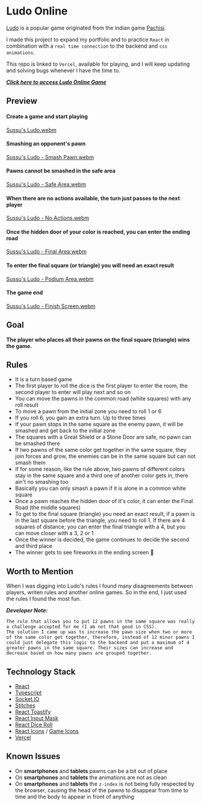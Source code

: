 # Ludo Online

[Ludo](https://pt.wikipedia.org/wiki/Ludo) is a popular game originated from the indian game [Pachisi](https://pt.wikipedia.org/wiki/Pachisi).

I made this project to expand my portfolio and to practice `React` in combination with a `real time connection` to the backend and `css animations`.

This repo is linked to `Vercel`, available for playing, and I will keep updating and solving bugs whenever I have the time to.

[**_Click here to access Ludo Online Game_**](https://ludo-online-react.vercel.app/)

## Preview

#### Create a game and start playing

[Sussu's Ludo.webm](https://user-images.githubusercontent.com/62756962/225396716-7c4f2547-11e5-4cd1-be28-5639361e4bba.webm)

#### Smashing an opponent's pawn

[Sussu's Ludo - Smash Pawn.webm](https://user-images.githubusercontent.com/62756962/225397240-de9efe5c-fdf4-421a-b2e7-bfcaf1b82dd4.webm)

#### Pawns cannot be smashed in the safe area

[Sussu's Ludo - Safe Area.webm](https://user-images.githubusercontent.com/62756962/225397307-c13474a5-8486-4987-8dc9-6b2e340b04da.webm)

#### When there are no actions available, the turn just passes to the next player

[Sussu's Ludo - No Actions.webm](https://user-images.githubusercontent.com/62756962/225397526-25fd2434-2589-43c9-b308-1b944003e059.webm)

#### Once the hidden door of your color is reached, you can enter the ending road

[Sussu's Ludo - Final Area.webm](https://user-images.githubusercontent.com/62756962/225397883-c437515c-029e-4fe0-b869-224b47ea26fe.webm)

#### To enter the final square (or triangle) you will need an exact result

[Sussu's Ludo - Podium Area.webm](https://user-images.githubusercontent.com/62756962/225398247-0e1bbba6-14be-4d49-9529-bc1b77300c09.webm)

#### The game end

[Sussu's Ludo - Finish Screen.webm](https://user-images.githubusercontent.com/62756962/225398819-6afbe65a-fdd7-410d-ab93-04a4e5617141.webm)

## Goal

**The player who places all their pawns on the final square (triangle) wins the game.**

## Rules
- It is a turn based game
- The first player to roll the dice is the first player to enter the room, the second player to enter will play next and so on
- You can move the pawns in the common road (white squares) with any roll result
- To move a pawn from the initial zone you need to roll 1 or 6
- If you roll 6, you gain an extra turn. Up to three times
- If your pawn stops in the same square as the enemy pawn, it will be smashed and get back to the initial zone
- The squares with a Great Shield or a Stone Door are safe, no pawn can be smashed there
- If two pawns of the same color get together in the same square, they join forces and grow, the enemies can be in the same square but can not smash them
- If for some reason, like the rule above, two pawns of different colors stay in the same square and a third one of another color gets in, there ain't no smashing too
- Basically you can only smash a pawn if it is alone in a common white square
- Once a pawn reaches the hidden door of it's color, it can enter the Final Road (the middle squares)
- To get to the final square (triangle) you need an exact result, if a pawn is in the last square before the triangle, you need to roll 1. If there are 4 squares of distance, you can enter the final triangle with a 4, but you can move closer with a 3, 2 or 1
- Once the winner is decided, the game continues to decide the second and third place
- The winner gets to see fireworks in the ending screen 🎇

## Worth to Mention

When I was digging into Ludo's rules I found many disagreements between players, writen rules and another online games. So in the end, I just used the rules I found the most fun.

***Developer Note:***
```
The rule that allows you to put 12 pawns in the same square was really a challenge accepted for me (I am not that good in CSS).
The solution I came up was to increase the pawn size when two or more of the same color get together, therefore, instead of 12 minor pawns I could just delegate this logic to the backend and put a maximum of 4 greater pawns in the same square. Their sizes can increase and decrease based on how many pawns are grouped together.
```

## Technology Stack

* [React](https://reactjs.org/)
* [Typescript](https://www.typescriptlang.org/)
* [Socket.IO](https://socket.io/docs/v4/client-initialization/)
* [Stitches](https://stitches.dev/)
* [React Toastify](https://github.com/fkhadra/react-toastify)
* [React Input Mask](https://github.com/sanniassin/react-input-mask)
* [React Dice Roll](https://github.com/avaneeshtripathi/react-dice-roll)
* [React Icons](https://react-icons.github.io/react-icons/icons?name=gi) / [Game Icons](https://game-icons.net/)
* [Vercel](https://vercel.com/)


## Known Issues

- On **smartphones** and **tablets** pawns can be a bit out of place
- On **smartphones** and **tablets** the animations are not as clean
- On **smartphones** and **tablets** the `z-index` is not being fully respected by the browser, causing the head of the pawns to disappear from time to time and the body to appear in front of anything

